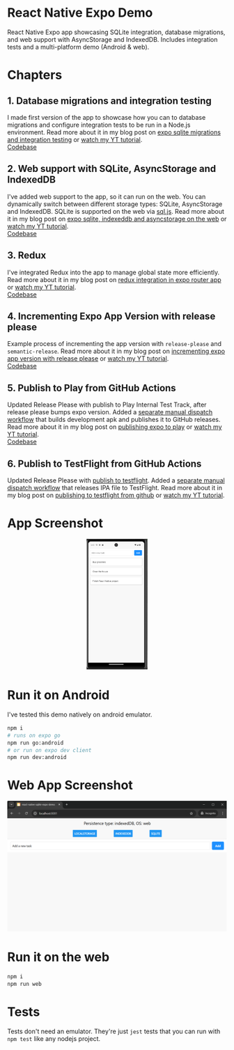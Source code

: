 # React Native Expo Demo

React Native Expo app showcasing SQLite integration, database migrations, and web support with AsyncStorage and IndexedDB. 
Includes integration tests and a multi-platform demo (Android & web).

# Chapters
## 1. Database migrations and integration testing
I made first version of the app to showcase how you can to database migrations 
and configure integration tests to be run in a Node.js environment.
Read more about it in my blog post on [expo sqlite migrations and integration testing](https://www.amarjanica.com/bridging-the-gap-between-expo-sqlite-and-node-js/)
or [watch my YT tutorial](https://youtu.be/5OBi4JtlGfY).  
[Codebase](https://github.com/amarjanica/react-native-sqlite-expo-demo/tree/98c355d5b1fa065a5ec6585273232908edfe50ec)

## 2. Web support with SQLite, AsyncStorage and IndexedDB
I've added web support to the app, so it can run on the web. You can dynamically switch between
different storage types: SQLite, AsyncStorage and IndexedDB. SQLite is supported on the web via
[sql.js](https://github.com/sql-js/sql.js/).
Read more about it in my blog post on [expo sqlite, indexeddb and asyncstorage on the web](https://www.amarjanica.com/expo-sqlite-on-the-web-localstorage-indexeddb-and-sql-js/)
or [watch my YT tutorial](https://youtu.be/JZYXtOgqEbc).  
[Codebase](https://github.com/amarjanica/react-native-sqlite-expo-demo/tree/5dd4a2d046073127a1d9f82e7ebd54c1c1b98f7b)

## 3. Redux
I've integrated Redux into the app to manage global state more efficiently.
Read more about it in my blog post on [redux integration in expo router app](https://www.amarjanica.com/building-a-redux-powered-app-with-expo-sdk-51/)
or [watch my YT tutorial](https://youtu.be/Ez6E6M9yYP8).  
[Codebase](https://github.com/amarjanica/react-native-sqlite-expo-demo/tree/4f472835c33250c5f90a8f44a160bcc55336f4cb)

## 4. Incrementing Expo App Version with release please
Example process of incrementing the app version with `release-please` and `semantic-release`.
Read more about it in my blog post on [incrementing expo app version with release please](https://www.amarjanica.com/automate-expo-app-versioning-with-github-and-release-please/)
or [watch my YT tutorial](https://youtu.be/wN6cd9cd4qc).  
[Codebase](https://github.com/amarjanica/react-native-sqlite-expo-demo/tree/e9f07ad2e04524e76583b183f4b2a1a2569508ba)

## 5. Publish to Play from GitHub Actions
Updated Release Please with publish to Play Internal Test Track, after release please bumps expo version.
Added a [separate manual dispatch workflow](.github/workflows/release-dev.yaml) that builds development apk and publishes it to GitHub releases.
Read more about it in my blog post on [publishing expo to play](https://www.amarjanica.com/publish-expo-app-to-google-play-with-github-actions/)
or [watch my YT tutorial](https://youtu.be/sGjJxSBZMTA).  
[Codebase](https://github.com/amarjanica/react-native-sqlite-expo-demo/tree/5592b948acf113613cc7adb5fa4c3f607e1577e0)

## 6. Publish to TestFlight from GitHub Actions
Updated Release Please with [publish to testflight](.github/workflows/release-please.yml#L52). Added a [separate manual dispatch workflow](.github/workflows/release-ipa.yml) that releases IPA file to TestFlight.
Read more about it in my blog post on [publishing to testflight from github](https://www.amarjanica.com/submit-expo-ios-app-to-apple-appstore/)
or [watch my YT tutorial](https://youtu.be/wUvtS8CWhMs).  

# App Screenshot
<p align="center">
<img src="preview.png" alt="App Screenshot example" height="300"/>
</p>

# Run it on Android
I've tested this demo natively on android emulator.
```sh
npm i
# runs on expo go
npm run go:android
# or run on expo dev client
npm run dev:android
```

# Web App Screenshot
<p align="center">
<img src="preview-web.png" alt="Web app Screenshot example" height="300"/>
</p>

# Run it on the web
```sh
npm i
npm run web
```

# Tests
Tests don't need an emulator. They're just `jest` tests that you can run with `npm test` like any nodejs project.
